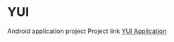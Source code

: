 # YUI
Android application project
Project link <a href="https://drive.google.com/open?id=1o9GD-ZLRePDkbPm-xSrmPEqb_wTXPRZV">YUI Application</a>
